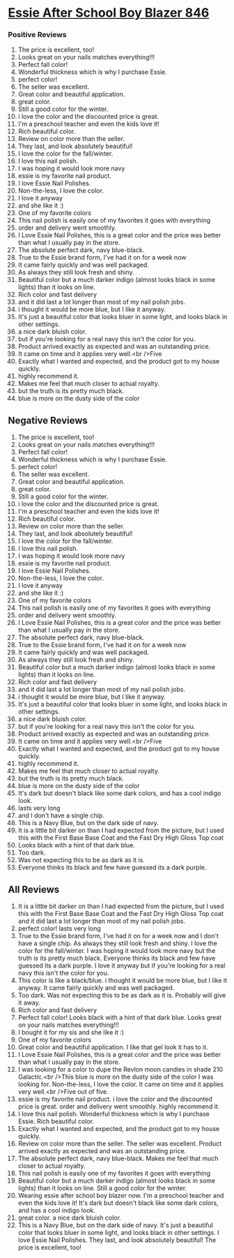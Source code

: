# [Essie After School Boy Blazer 846](https://products.checkmycream.com/products/Essie-After-School-Boy-Blazer-846.html)

### Positive Reviews

<ol>
      <li>The price is excellent, too!</li>
      <li>Looks great on your nails matches everything!!!</li>
      <li>Perfect fall color!  </li>
      <li>Wonderful thickness which is why I purchase Essie.</li>
      <li>perfect color!</li>
      <li>The seller was excellent.</li>
      <li>Great color and beautiful application.</li>
      <li>great color.</li>
      <li>Still a good color for the winter.</li>
      <li>i love the color and the discounted price is great.</li>
      <li>I&#x27;m a preschool teacher and even the kids love it!</li>
      <li>Rich beautiful color.</li>
      <li>Review on color more than the seller.</li>
      <li>They last, and look absolutely beautiful!</li>
      <li>I love the color for the fall/winter.  </li>
      <li>I love this nail polish.</li>
      <li>I was hoping it would look more navy</li>
      <li>essie is my favorite nail product.</li>
      <li>I love Essie Nail Polishes.</li>
      <li>Non-the-less, I love the color.</li>
      <li>I love it anyway</li>
      <li>and she like it :)</li>
      <li>One of my favorite colors</li>
      <li>This nail polish is easily one of my favorites it goes with everything</li>
      <li>order and delivery went smoothly.</li>
      <li>I Love Essie Nail Polishes, this is a great color and the price was better than what I usually pay in the store.</li>
      <li>The absolute perfect dark, navy blue-black.</li>
      <li>True to the Essie brand form, I&#x27;ve had it on for a week now</li>
      <li>It came fairly quickly and was well packaged.</li>
      <li>As always they still look fresh and shiny.  </li>
      <li>Beautiful color but a much darker indigo (almost looks black in some lights) than it looks on line.  </li>
      <li>Rich color and fast delivery</li>
      <li>and it did last a lot longer than most of my nail polish jobs.</li>
      <li>i thought it would be more blue, but I like it anyway.  </li>
      <li>It&#x27;s just a beautiful color that looks bluer in some light, and looks black in other settings.</li>
      <li>a nice dark bluish color.</li>
      <li>but if you&#x27;re looking for a real navy this isn&#x27;t the color for you.</li>
      <li>Product arrived exactly as expected and was an outstanding price.</li>
      <li>It came on time and it applies very well.&lt;br /&gt;Five</li>
      <li>Exactly what I wanted and expected, and the product got to my house quickly.</li>
      <li>highly recommend it.</li>
      <li>Makes me feel that much closer to actual royalty.</li>
      <li>but the truth is its pretty much black.</li>
      <li>blue is more on the dusty side of the color</li>
</ol>


<h2>Negative Reviews</h2>
<ol>
<li> The price is excellent, too!</li>
<li> Looks great on your nails matches everything!!!</li>
<li> Perfect fall color!  </li>
<li> Wonderful thickness which is why I purchase Essie.</li>
<li> perfect color!</li>
<li> The seller was excellent.</li>
<li> Great color and beautiful application.</li>
<li> great color.</li>
<li> Still a good color for the winter.</li>
<li> i love the color and the discounted price is great.</li>
<li> I&#x27;m a preschool teacher and even the kids love it!</li>
<li> Rich beautiful color.</li>
<li> Review on color more than the seller.</li>
<li> They last, and look absolutely beautiful!</li>
<li> I love the color for the fall/winter.  </li>
<li> I love this nail polish.</li>
<li> I was hoping it would look more navy</li>
<li> essie is my favorite nail product.</li>
<li> I love Essie Nail Polishes.</li>
<li> Non-the-less, I love the color.</li>
<li> I love it anyway</li>
<li> and she like it :)</li>
<li> One of my favorite colors</li>
<li> This nail polish is easily one of my favorites it goes with everything</li>
<li> order and delivery went smoothly.</li>
<li> I Love Essie Nail Polishes, this is a great color and the price was better than what I usually pay in the store.</li>
<li> The absolute perfect dark, navy blue-black.</li>
<li> True to the Essie brand form, I&#x27;ve had it on for a week now</li>
<li> It came fairly quickly and was well packaged.</li>
<li> As always they still look fresh and shiny.  </li>
<li> Beautiful color but a much darker indigo (almost looks black in some lights) than it looks on line.  </li>
<li> Rich color and fast delivery</li>
<li> and it did last a lot longer than most of my nail polish jobs.</li>
<li> i thought it would be more blue, but I like it anyway.  </li>
<li> It&#x27;s just a beautiful color that looks bluer in some light, and looks black in other settings.</li>
<li> a nice dark bluish color.</li>
<li> but if you&#x27;re looking for a real navy this isn&#x27;t the color for you.</li>
<li> Product arrived exactly as expected and was an outstanding price.</li>
<li> It came on time and it applies very well.&lt;br /&gt;Five</li>
<li> Exactly what I wanted and expected, and the product got to my house quickly.</li>
<li> highly recommend it.</li>
<li> Makes me feel that much closer to actual royalty.</li>
<li> but the truth is its pretty much black.</li>
<li> blue is more on the dusty side of the color</li>
<li> It&#x27;s dark but doesn&#x27;t black like some dark colors, and has a cool indigo look.</li>
<li> lasts very long</li>
<li> and I don&#x27;t have a single chip.</li>
<li> This is a Navy Blue, but on the dark side of navy.</li>
<li> It is a little bit darker on than I had expected from the picture, but I used this with the First Base Base Coat and the Fast Dry High Gloss Top coat</li>
<li> Looks black with a hint of that dark blue.</li>
<li> Too dark.  </li>
<li> Was not expecting this to be as dark as it is.  </li>
<li> Everyone thinks its black and few have guessed its a dark purple.  </li>
</ol>

<h2>All Reviews</h2>

<ol>
    <li> It is a little bit darker on than I had expected from the picture, but I used this with the First Base Base Coat and the Fast Dry High Gloss Top coat and it did last a lot longer than most of my nail polish jobs.</li>
    <li> perfect color! lasts very long</li>
    <li> True to the Essie brand form, I&#x27;ve had it on for a week now and I don&#x27;t have a single chip. As always they still look fresh and shiny.  I love the color for the fall/winter.  I was hoping it would look more navy but the truth is its pretty much black. Everyone thinks its black and few have guessed its a dark purple.  I love it anyway but if you&#x27;re looking for a real navy this isn&#x27;t the color for you.</li>
    <li> This color is like a black/blue.  i thought it would be more blue, but I like it anyway.  It came fairly quickly and was well packaged.</li>
    <li> Too dark.  Was not expecting this to be as dark as it is.  Probably will give it away.</li>
    <li> Rich color and fast delivery</li>
    <li> Perfect fall color!  Looks black with a hint of that dark blue. Looks great on your nails matches everything!!!</li>
    <li> I bought it for my sis and she like it :)</li>
    <li> One of my favorite colors</li>
    <li> Great color and beautiful application. I like that gel look it has to it.</li>
    <li> I Love Essie Nail Polishes, this is a great color and the price was better than what I usually pay in the store.</li>
    <li> I was looking for a color to dupe the Revlon moon candies in shade 210 Galactic.&lt;br /&gt;This blue is more on the dusty side of the color I was looking for. Non-the-less, I love the color. It came on time and it applies very well.&lt;br /&gt;Five out of five.</li>
    <li> essie is my favorite nail product. i love the color and the discounted price is great. order and delivery went smoothly. highly recommend it.</li>
    <li> I love this nail polish. Wonderful thickness which is why I purchase Essie. Rich beautiful color.</li>
    <li> Exactly what I wanted and expected, and the product got to my house quickly.</li>
    <li> Review on color more than the seller. The seller was excellent. Product arrived exactly as expected and was an outstanding price.</li>
    <li> The absolute perfect dark, navy blue-black. Makes me feel that much closer to actual royalty.</li>
    <li> This nail polish is easily one of my favorites it goes with everything</li>
    <li> Beautiful color but a much darker indigo (almost looks black in some lights) than it looks on line.  Still a good color for the winter.</li>
    <li> Wearing essie after school boy blazer now. I&#x27;m a preschool teacher and even the kids love it! It&#x27;s dark but doesn&#x27;t black like some dark colors, and has a cool indigo look.</li>
    <li> great color. a nice dark bluish color.</li>
    <li> This is a Navy Blue, but on the dark side of navy. It&#x27;s just a beautiful color that looks bluer in some light, and looks black in other settings. I love Essie Nail Polishes. They last, and look absolutely beautiful! The price is excellent, too!</li>
</ol>




